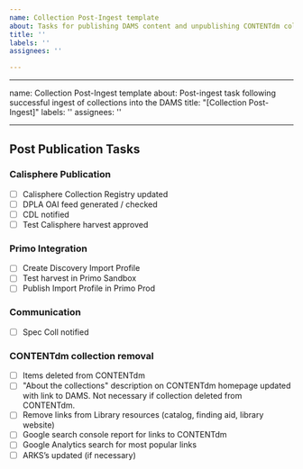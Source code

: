 ```yaml
---
name: Collection Post-Ingest template
about: Tasks for publishing DAMS content and unpublishing CONTENTdm collection
title: ''
labels: ''
assignees: ''

---
```


---
name: Collection Post-Ingest template
about: Post-ingest task following successful ingest of collections into the DAMS
title: "[Collection Post-Ingest]"
labels: ''
assignees: ''

---

## Post Publication Tasks
### Calisphere Publication
 
* [ ] Calisphere Collection Registry updated
* [ ] DPLA OAI feed generated / checked
* [ ] CDL notified
* [ ] Test Calisphere harvest approved

### Primo Integration

* [ ] Create Discovery Import Profile
* [ ] Test harvest in Primo Sandbox
* [ ] Publish Import Profile in Primo Prod

### Communication

* [ ] Spec Coll notified

### CONTENTdm collection removal 

* [ ] Items deleted from CONTENTdm
* [ ] "About the collections" description on CONTENTdm homepage updated with link to DAMS.  Not necessary if collection deleted from CONTENTdm.
* [ ] Remove links from Library resources (catalog, finding aid, library website)
* [ ] Google search console report for links to CONTENTdm
* [ ] Google Analytics search for most popular links
* [ ] ARKS’s updated (if necessary)

